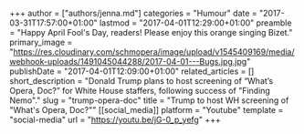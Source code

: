 +++
author = ["authors/jenna.md"]
categories = "Humour"
date = "2017-03-31T17:57:00+01:00"
lastmod = "2017-04-01T12:29:00+01:00"
preamble = "Happy April Fool's Day, readers! Please enjoy this orange singing Bizet."
primary_image = "https://res.cloudinary.com/schmopera/image/upload/v1545409169/media/webhook-uploads/1491045044288/2017-04-01---Bugs.jpg.jpg"
publishDate = "2017-04-01T12:09:00+01:00"
related_articles = []
short_description = "Donald Trump plans to host screening of “What’s Opera, Doc?” for White House staffers, following success of &quot;Finding Nemo&quot;."
slug = "trump-opera-doc"
title = "Trump to host WH screening of &quot;What&#039;s Opera, Doc?&quot;"
[[social_media]]
platform = "Youtube"
template = "social-media"
url = "https://youtu.be/jG-0_p_yefg"
+++


